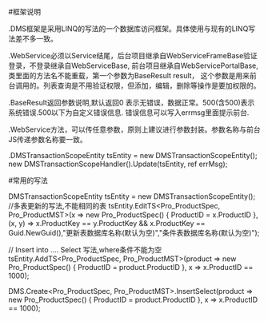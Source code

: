 
#框架说明

.DMS框架是采用LINQ的写法的一个数据库访问框架。具体使用与现有的LINQ写法差不多一致。


.WebService必须以Service结尾，后台项目继承自WebServiceFrameBase验证登录，不登录继承自WebServiceBase,
前台项目继承自WebServicePortalBase,类里面的方法名不能重载，第一个参数为BaseResult result，
这个参数是用来前台调用的。列表查询是不用验证权限，但添加，编辑，删除等操作是要加权限的。

.BaseResult返回参数说明,默认返回0 表示无错误，数据正常。500(含500)表示系统错误.500以下为自定义错误信息.
错误信息可以写入errmsg里面提示前台.

.WebService方法，可以传任意参数，原则上建议进行参数封装。参数名称与前台JS传递参数名称要一致。

.DMSTransactionScopeEntity tsEntity = new DMSTransactionScopeEntity();
new DMSTransactionScopeHandler().Update(tsEntity, ref errMsg);

#常用的写法

DMSTransactionScopeEntity tsEntity = new DMSTransactionScopeEntity();
//多表更新的写法,不能相同的表
tsEntity.EditTS<Pro_ProductSpec, Pro_ProductMST>(x => new Pro_ProductSpec()
{
    ProductID = x.ProductID
}, (x, y) => x.ProductKey == y.ProductKey && x.ProductKey == Guid.NewGuid(),"更新表数据库名称(默认为空)","条件表数据库名称(默认为空)");

// Insert into .... Select 写法,where条件不能为空
 tsEntity.AddTS<Pro_ProductSpec, Pro_ProductMST>(product => new Pro_ProductSpec()
{
	ProductID = product.ProductID
}, x => x.ProductID == 1000);



DMS.Create<Pro_ProductSpec, Pro_ProductMST>.InsertSelect(product => new Pro_ProductSpec()
{
	ProductID = product.ProductID
}, x => x.ProductID == 1000);



